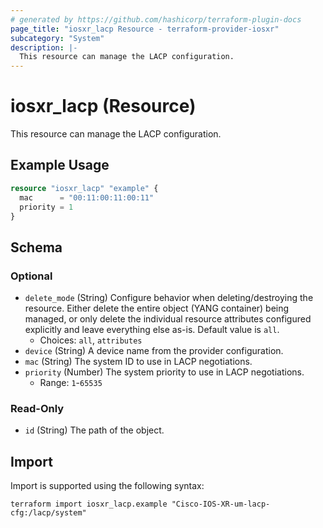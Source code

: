 ```yaml
---
# generated by https://github.com/hashicorp/terraform-plugin-docs
page_title: "iosxr_lacp Resource - terraform-provider-iosxr"
subcategory: "System"
description: |-
  This resource can manage the LACP configuration.
---
```


# iosxr_lacp (Resource)

This resource can manage the LACP configuration.

## Example Usage

```terraform
resource "iosxr_lacp" "example" {
  mac      = "00:11:00:11:00:11"
  priority = 1
}
```

<!-- schema generated by tfplugindocs -->
## Schema

### Optional

- `delete_mode` (String) Configure behavior when deleting/destroying the resource. Either delete the entire object (YANG container) being managed, or only delete the individual resource attributes configured explicitly and leave everything else as-is. Default value is `all`.
  - Choices: `all`, `attributes`
- `device` (String) A device name from the provider configuration.
- `mac` (String) The system ID to use in LACP negotiations.
- `priority` (Number) The system priority to use in LACP negotiations.
  - Range: `1`-`65535`

### Read-Only

- `id` (String) The path of the object.

## Import

Import is supported using the following syntax:

```shell
terraform import iosxr_lacp.example "Cisco-IOS-XR-um-lacp-cfg:/lacp/system"
```
